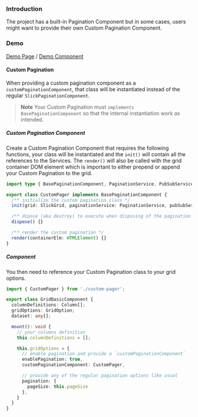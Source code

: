 ### Introduction
The project has a built-in Pagination Component but in some cases, users might want to provide their own Custom Pagination Component.

### Demo
[Demo Page](https://ghiscoding.github.io/slickgrid-universal/#/example30) / [Demo Component](https://github.com/ghiscoding/slickgrid-universal/blob/master/demos/vanilla/src/examples/example30.ts)

#### Custom Pagination
When providing a custom pagination component as a `customPaginationComponent`, that class will be instantiated instead of the regular `SlickPaginationComponent`.

> **Note** Your Custom Pagination must `implements BasePaginationComponent` so that the internal instantiation work as intended.

##### Custom Pagination Component

Create a Custom Pagination Component that requires the following functions, your class will be instantiated and the `init()` will contain all the references to the Services. The `render()` will also be called with the grid container DOM element which is important to either prepend or append your Custom Pagination to the grid.

```ts
import type { BasePaginationComponent, PaginationService, PubSubService, SlickGrid } from '@slickgrid-universal/common';

export class CustomPager implements BasePaginationComponent {
  /** initialize the custom pagination class */
  init(grid: SlickGrid, paginationService: PaginationService, pubSubService: PubSubService, translaterService?: TranslaterService) {}

  /** dipose (aka destroy) to execute when disposing of the pagination (that is when destroying the grid) */
  dispose() {}

  /** render the custom pagination */
  render(containerElm: HTMLElement) {}
}
```

##### Component

You then need to reference your Custom Pagination class to your grid options.

```ts
import { CustomPager } from './custom-pager';

export class GridBasicComponent {
  columnDefinitions: Column[];
  gridOptions: GridOption;
  dataset: any[];

  mount(): void {
    // your columns definition
    this.columnDefinitions = [];

    this.gridOptions = {
      // enable pagination and provide a `customPaginationComponent`
      enablePagination: true,
      customPaginationComponent: CustomPager,

      // provide any of the regular pagination options like usual
      pagination: {
        pageSize: this.pageSize
      },
    }
  }
}
```
